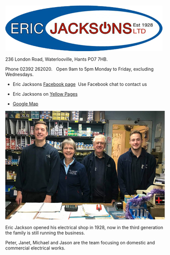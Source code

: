 ![Jacksons Logo](EricJacksons-logo-transparent.png)


236 London Road, Waterlooville, Hants PO7 7HB.

Phone 02392 262020.&nbsp;&nbsp;&nbsp;Open 9am to 5pm Monday to Friday, excluding Wednesdays.

- Eric Jacksons [Facebook page](https://www.facebook.com/ericjacksons/)&nbsp;&nbsp;Use Facebook chat to contact us

- Eric Jacksons on [Yellow Pages](https://www.yell.com/biz/eric-jackson-s-ltd-waterlooville-2660719/)

- [Google Map](https://www.google.co.uk/maps/place/236+London+Rd,+Waterlooville+PO7+7HB/@50.8781912,-1.0337147,3a,75y,132.99h,88.55t/data=!3m7!1e1!3m5!1sZ-Eg5gKCq3AdhyTJh2Q3BA!2e0!3e11!7i13312!8i6656!4m5!3m4!1s0x4874437730f0e769:0x49e15748caa8d957!8m2!3d50.87814!4d-1.033643)





![Jackson_team](EJacksons.jpg)

Eric Jackson opened his electrical shop in 1928, now in the third generation the family is still running the business.

Peter, Janet, Michael and Jason are the team focusing on domestic and commercial electrical works.


